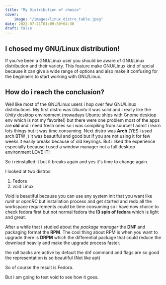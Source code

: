 ```yaml
---
title: "My Distribution of choice"
cover:
    image: "/images/linux_distro_table.jpeg"
date: 2022-07-21T01:09:59+04:30
draft: false
---
```


## I chosed my GNU/Linux distribution!

If you've been a GNU/Linux user you should be aware of GNU/Linux distribution and their variety. This feature make GNU/Linux kind of spcial because it can give a wide range of options and also make it confusing for the beginners to start working with GNU/Linux.

## How do i reach the conclusion?

Well like most of the GNU/Linux users i hop over few GNU/Linux distributions. My first distro was *Ubuntu* it was solid and i really like the *Unity* desktop environment (nowadays Ubuntu ships with Gnome desktop env which is not my favorite!) but there were one problem most of the apps are **old** and i need fresh ones so i was compiling from source!
I admit i learn lots things but it was time consuming.
Next distro was **Arch** (YES i *used* arch BTW ;) it was beautiful and good but if you are not using it for few weeks it easily breaks because of old keyrings. But i liked the experience especially because i used a window manager not a full desktop environment LOVE IT!

So i reinstalled it but it breaks again and yes it's time to change again.

I looked at two distros:
1. Fedora
2. void Linux

Void is beautiful because you can use any system init that you want like *runit* or *openRC* but installation process and get started and redo all the workspace requirements could be time consuming so i have now choice to check fedora first but not normal fedora the **I3 spin of fedora** which is light and great.

After a while that i studied about the *package manager* the **DNF** and packaging format the **RPM**. The cool thing about RPM is when you want to upgrade there is **DRPM** which the differential package that could reduce the download heavily and make the upgrade process faster.

the roll backs are active by default the dnf command and flags are so good the representation is so beautiful (Not like apt)

So of course the result is Fedora.

But i am going to test void to see how it goes.
